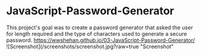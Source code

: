 # JavaScript-Password-Generator

This project's goal was to create a password generator that asked the user for length required and the type of characters used to generate a secure password.
https://wwshehan.github.io/03-JavaScript-Password-Generator/
![Screenshot](/screenshots/screenshot.jpg?raw=true "Screenshot"
